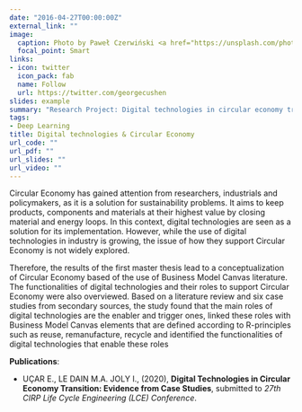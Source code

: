 ```yaml
---
date: "2016-04-27T00:00:00Z"
external_link: ""
image:
  caption: Photo by Paweł Czerwiński <a href="https://unsplash.com/photos/RkIsyD_AVvc">on Unsplash </a>
  focal_point: Smart
links:
- icon: twitter
  icon_pack: fab
  name: Follow
  url: https://twitter.com/georgecushen
slides: example
summary: "Research Project: Digital technologies in circular economy transition: Evidences from case studies."
tags:
- Deep Learning
title: Digital technologies & Circular Economy
url_code: ""
url_pdf: ""
url_slides: ""
url_video: ""
---
```


Circular Economy has gained attention from researchers, industrials and policymakers, as it is a solution for sustainability problems. It aims to keep products, components and materials at their highest value by closing material and energy loops. In this context, digital technologies are seen as a solution for its implementation. However, while the use of digital technologies in industry is growing, the issue of how they support Circular Economy is not widely explored. 

Therefore, the results of the first master thesis lead to a conceptualization of Circular Economy based of the use of Business Model Canvas literature. The functionalities of digital technologies and their roles to support Circular Economy were also overviewed. Based on a literature review and six case studies from secondary sources, the study found that the main roles of digital technologies are the enabler and trigger ones, linked these roles with Business Model Canvas elements that are defined according to R-principles such as reuse, remanufacture, recycle and identified the functionalities of digital technologies that enable these roles

**Publications**:

+ UÇAR E., LE DAIN M.A. JOLY I., (2020), **Digital Technologies in Circular Economy Transition: Evidence from Case Studies**, submitted to *27th CIRP Life Cycle Engineering (LCE) Conference*.
